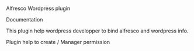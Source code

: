 Alfresco Wordpress plugin

Documentation


This plugin help wordpress developper to bind alfresco and wordpress info.

Plugin help to create / Manager permission

